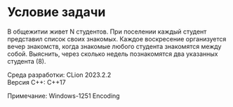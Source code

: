 # Условие задачи

В общежитии живет N студентов. При поселении каждый студент представил список своих знакомых. Каждое воскресение
организуется вечер знакомств, когда знакомые любого студента знакомятся между собой. Выяснить, через сколько недель
познакомятся два указанных студента (8).

Среда разработки: CLion 2023.2.2  
Версия C++: C++17

Примечание: Windows-1251 Encoding
